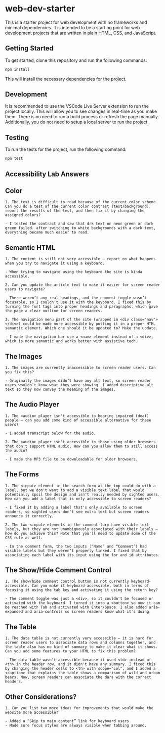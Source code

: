 # web-dev-starter

This is a starter project for web development with no frameworks and minimal
dependencies. It is intended to be a starting point for web development projects
that are written in plain HTML, CSS, and JavaScript.

## Getting Started

To get started, clone this repository and run the following commands:

```bash
npm install
```
This will install the necessary dependencies for the project.

## Development

It is recommended to use the VSCode Live Server extension to run the project
locally. This will allow you to see changes in real-time as you make them. There
is no need to run a build process or refresh the page manually. Additionally,
you do not need to setup a local server to run the project.

## Testing

To run the tests for the project, run the following command:

```bash
npm test
```

## Accessibility Lab Answers

## Color
    1. The text is difficult to read because of the current color scheme. Can you do a test of the current color contrast (text/background), report the results of the test, and then fix it by changing the assigned colors?
    
    - I tested the contract and saw that drk text on neon green or dark green failed. after switching to white backgrounds with a dark text, everything became much easier to read.

## Semantic HTML
    1. The content is still not very accessible — report on what happens when you try to navigate it using a keyboard.

    - When trying to navigate using the keyboard the site is kinda accessible.

    2. Can you update the article text to make it easier for screen reader users to navigate?

    - There weren’t any real headings, and the comment toggle wasn’t focusable, so I couldn’t use it with the keyboard. I fixed this by turning the font tags into proper headings and paragraphs, which gave the page a clear outline for screen readers.

    3. The navigation menu part of the site (wrapped in <div class="nav"></div>) could be made more accessible by putting it in a proper HTML semantic element. Which one should it be updated to? Make the update.

    - I made the navigation bar use a <nav> element instead of a <div>, which is more semantic and works better with assistive tech.

## The Images
    1. The images are currently inaccessible to screen reader users. Can you fix this?

    - Originally the images didn’t have any alt text, so screen reader users wouldn’t know what they were showing. I added descriptive alt text so they now convey the meaning of the images.

## The Audio Player
    1. The <audio> player isn't accessible to hearing impaired (deaf) people — can you add some kind of accessible alternative for these users?

    - I added transcript below for the audio.

    2. The <audio> player isn't accessible to those using older browsers that don't support HTML audio. How can you allow them to still access the audio?

    - I made the MP3 file to be downloadable for older browsers.

## The Forms
    1. The <input> element in the search form at the top could do with a label, but we don't want to add a visible text label that would potentially spoil the design and isn't really needed by sighted users. How can you add a label that is only accessible to screen readers?

    - I fixed it by adding a label that's only available to screen readers, so sighted users don't see extra text but screen readers announce it correctly.

    2. The two <input> elements in the comment form have visible text labels, but they are not unambiguously associated with their labels — how do you achieve this? Note that you'll need to update some of the CSS rule as well.

    - In the comment form, the two inputs (“Name” and “Comment”) had visible labels but they weren’t properly linked. I fixed that by associating each label with its input using the for and id attributes.

## The Show/Hide Comment Control
    1. The show/hide comment control button is not currently keyboard-accessible. Can you make it keyboard-accessible, both in terms of focusing it using the tab key and activating it using the return key?

    - The comment toggle was just a <div>, so it couldn't be focused or activated with the keyboard. I turned it into a <button> so now it can be reached with Tab and activated with Enter/Space. I also added aria-expanded and aria-controls so screen readers know what it's doing.

## The Table
    1. The data table is not currently very accessible — it is hard for screen reader users to associate data rows and columns together, and the table also has no kind of summary to make it clear what it shows. Can you add some features to your HTML to fix this problem?

    - The data table wasn't accessible because it used <td> instead of <th> in the header row, and it didn't have any summary. I fixed this by changing the header cells to <th> with scope="col", and I added a <caption> that explains the table shows a comparison of wild and urban bears. Now, screen readers can associate the dara with the correct headers.

## Other Considerations?
    1. Can you list two more ideas for improvements that would make the website more accessible?

    - Added a “Skip to main content” link for keyboard users.
    - Made sure focus styles are always visible when tabbing around.